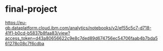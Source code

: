 # final-project
https://eu-gb.dataplatform.cloud.ibm.com/analytics/notebooks/v2/ef55c5c7-d718-41f1-b0cd-b5837b8faa83/view?access_token=d43a80656622c9e8c7ded89d674756ec54706faab4b7bda561278c08c7f6cdba
